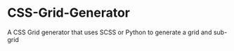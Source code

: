 CSS-Grid-Generator
==================

A CSS Grid generator that uses SCSS or Python to generate a grid and sub-grid